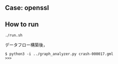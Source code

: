 Case: openssl
----

How to run
----
```shell
./run.sh
```

データフロー構築後，
```shell
$ python3 -i ../graph_analyzer.py crash-000017.gml
>>> 
```